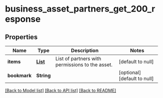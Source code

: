 # business_asset_partners_get_200_response
## Properties

| Name | Type | Description | Notes |
|------------ | ------------- | ------------- | -------------|
| **items** | [**List**](UserSingleAssetBinding.md) | List of partners with permissions to the asset. | [default to null] |
| **bookmark** | **String** |  | [optional] [default to null] |

[[Back to Model list]](../README.md#documentation-for-models) [[Back to API list]](../README.md#documentation-for-api-endpoints) [[Back to README]](../README.md)


